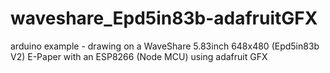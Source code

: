 # waveshare_Epd5in83b-adafruitGFX
arduino example - drawing on a WaveShare 5.83inch 648x480 (Epd5in83b V2) E-Paper with an ESP8266 (Node MCU) using adafruit GFX 
